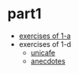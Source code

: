 # part1

* [exercises of 1-a](./1a-exercises)
* exercises of 1-d
  * [unicafe](./1d-exercises/unicafe)
  * [anecdotes](./1d-exercises/anecdotes)
